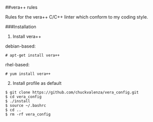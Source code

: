##vera++ rules

Rules for the vera++ C/C++ linter which conform to my coding style.

###Installation

1. Install vera++

debian-based:
```
# apt-get install vera++
```

rhel-based:
```
# yum install vera++
```

2. Install profile as default
```
$ git clone https://github.com/chuckvalenza/vera_config.git
$ cd vera_config
$ ./install
$ source ~/.bashrc
$ cd ..
$ rm -rf vera_config
```
